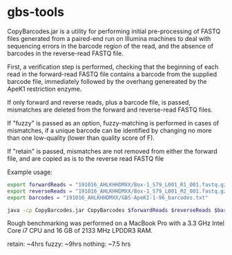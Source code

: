 # gbs-tools

CopyBarcodes.jar is a utility for performing initial pre-processing of FASTQ files generated from a paired-end run on Illumina
machines to deal with sequencing errors in the barcode region of the read, and the absence of barcodes in the reverse-read
FASTQ file.

First, a verification step is performed, checking that the beginning of each read in the forward-read FASTQ file contains 
a barcode from the supplied barcode file, immediately followed by the overhang genereated by the ApeK1 restriction enzyme.

If only forward and reverse reads, plus a barcode file, is passed, mismatches are deleted from the forward and reverse-read
FASTQ files.

If "fuzzy" is passed as an option, fuzzy-matching is performed in cases of mismatches, if a unique barcode 
can be identified by changing no more than one low-quality (lower than quality score of F).

If "retain" is passed, mismatches are not removed from either the forward file, and are copied as is to the reverse
read FASTQ file

Example usage:

```bash
export forwardReads = "191016_AHLKHHDMXX/Box-1_S79_L001_R1_001.fastq.gz"
export reverseReads = "191016_AHLKHHDMXX/Box-1_S79_L001_R2_001.fastq.gz"
export barcodes = "191016_AHLKHHDMXX/GBS-ApeKI-1-96_barcodes.txt"

java -cp CopyBarcodes.jar CopyBarcodes $forwardReads $reverseReads $barcodes [fuzzy|retain|nothing]
```

Rough benchmarking was performed on a MacBook Pro with a 3.3 GHz Intel Core i7 CPU and 16 GB of 2133 MHz LPDDR3 RAM.  

retain: ~4hrs
fuzzy: ~9hrs
nothing: ~7.5 hrs
